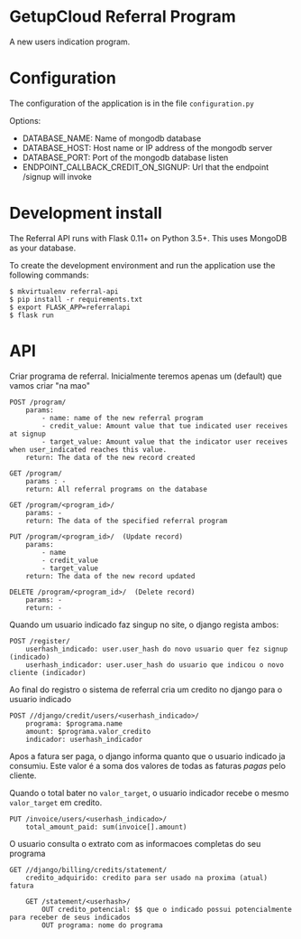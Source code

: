 # GetupCloud Referral Program

A new users indication program.

# Configuration

The configuration of the application is in the file `configuration.py`

Options:

- DATABASE_NAME: Name of mongodb database
- DATABASE_HOST: Host name or IP address of the mongodb server
- DATABASE_PORT: Port of the mongodb database listen
- ENDPOINT_CALLBACK_CREDIT_ON_SIGNUP: Url that the endpoint /signup will invoke

# Development install

The Referral API runs with Flask 0.11+ on Python 3.5+. This uses MongoDB 
as your database.

To create the development environment and run the application use the 
following commands:

    $ mkvirtualenv referral-api
    $ pip install -r requirements.txt
    $ export FLASK_APP=referralapi
    $ flask run

# API

Criar programa de referral. Inicialmente teremos apenas um (default) que vamos criar "na mao"

    POST /program/
        params:
            - name: name of the new referral program
            - credit_value: Amount value that tue indicated user receives at signup 
            - target_value: Amount value that the indicator user receives when user_indicated reaches this value.
        return: The data of the new record created

    GET /program/
        params : - 
        return: All referral programs on the database

    GET /program/<program_id>/
        params: -
        return: The data of the specified referral program

    PUT /program/<program_id>/  (Update record)
        params:
            - name
            - credit_value
            - target_value
        return: The data of the new record updated

    DELETE /program/<program_id>/  (Delete record)
        params: -
        return: -


Quando um usuario indicado faz singup no site, o django regista ambos:

    POST /register/
        userhash_indicado: user.user_hash do novo usuario quer fez signup (indicado)
        userhash_indicador: user.user_hash do usuario que indicou o novo cliente (indicador)


   Ao final do registro o sistema de referral cria um credito no django para o usuario indicado

    POST //django/credit/users/<userhash_indicado>/
        programa: $programa.name
        amount: $programa.valor_credito
        indicador: userhash_indicador


Apos a fatura ser paga, o django informa quanto que o usuario indicado ja consumiu.
Este valor é a soma dos valores de todas as faturas *pagas* pelo cliente.

Quando o total bater no `valor_target`, o usuario indicador recebe o mesmo `valor_target` em credito.

    PUT /invoice/users/<userhash_indicado>/
        total_amount_paid: sum(invoice[].amount)


O usuario consulta o extrato com as informacoes completas do seu programa

    GET //django/billing/credits/statement/
        credito_adquirido: credito para ser usado na proxima (atual) fatura

        GET /statement/<userhash>/
            OUT credito_potencial: $$ que o indicado possui potencialmente para receber de seus indicados
            OUT programa: nome do programa

